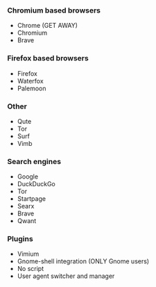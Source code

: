 ### Chromium based browsers
- Chrome (GET AWAY)
- Chromium
- Brave

### Firefox based browsers
- Firefox
- Waterfox
- Palemoon


### Other
- Qute
- Tor
- Surf
- Vimb


### Search engines
- Google
- DuckDuckGo
- Tor
- Startpage
- Searx
- Brave
- Qwant

### Plugins
- Vimium
- Gnome-shell integration (ONLY Gnome users)
- No script
- User agent switcher and manager

